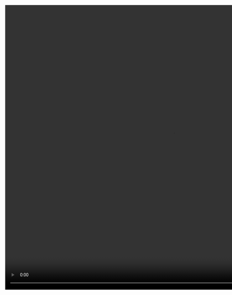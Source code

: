<video width="1080" height="920" controls>
  <source src="./mdassets/Hamburgueria%20Kenzie.mp4" type="video/mp4">
</video>